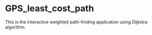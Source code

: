 # GPS_least_cost_path
This is the interactive weighted path-finding application using Dijkstra algorithm.
